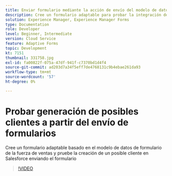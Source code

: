 ```yaml
---
title: Enviar formulario mediante la acción de envío del modelo de datos de formulario
description: Cree un formulario adaptable para probar la integración de Salesforce creando un objeto de posible cliente en el envío del formulario
solution: Experience Manager, Experience Manager Forms
type: Documentation
role: Developer
level: Beginner, Intermediate
version: Cloud Service
feature: Adaptive Forms
topic: Development
kt: 7151
thumbnail: 331758.jpg
exl-id: fa00822f-075a-47df-941f-c7370bd1d4f4
source-git-commit: ad203d7a34f5eff7de4768131c9b4ebae261da93
workflow-type: tm+mt
source-wordcount: '57'
ht-degree: 0%

---
```


# Probar generación de posibles clientes a partir del envío de formularios

Cree un formulario adaptable basado en el modelo de datos de formulario de la fuerza de ventas y pruebe la creación de un posible cliente en Salesforce enviando el formulario

>[!VIDEO](https://video.tv.adobe.com/v/331758?quality=12&learn=on)
